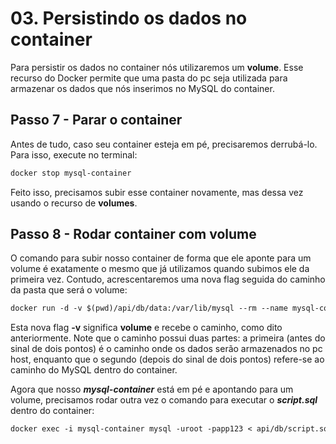 # 03. Persistindo os dados no container

Para persistir os dados no container nós utilizaremos um **volume**. Esse recurso do Docker permite que uma pasta do pc seja utilizada para armazenar os dados que nós inserimos no MySQL do container.

## Passo 7 - Parar o container

Antes de tudo, caso seu container esteja em pé, precisaremos derrubá-lo. Para isso, execute no terminal:

```dockerfile
docker stop mysql-container
```

Feito isso, precisamos subir esse container novamente, mas dessa vez usando o recurso de **volumes**.

## Passo 8 - Rodar container com volume

O comando para subir nosso container de forma que ele aponte para um volume é exatamente o mesmo que já utilizamos quando subimos ele da primeira vez. Contudo, acrescentaremos uma nova flag seguida do caminho da pasta que será o volume:

```dockerfile
docker run -d -v $(pwd)/api/db/data:/var/lib/mysql --rm --name mysql-container mysql-image
```

Esta nova flag **-v** significa **volume** e recebe o caminho, como dito anteriormente. Note que o caminho possui duas partes: a primeira (antes do sinal de dois pontos) é o caminho onde os dados serão armazenados no pc host, enquanto que o segundo (depois do sinal de dois pontos) refere-se ao caminho do MySQL dentro do container.

Agora que nosso **_mysql-container_** está em pé e apontando para um volume, precisamos rodar outra vez o comando para executar o **_script.sql_** dentro do container:

```dockerfile
docker exec -i mysql-container mysql -uroot -papp123 < api/db/script.sql
```
